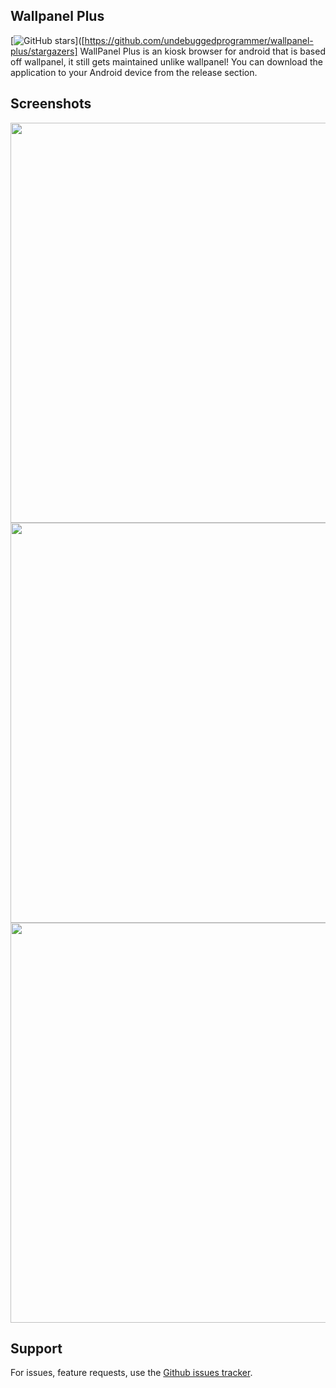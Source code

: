 ## Wallpanel Plus
[![GitHub stars](https://img.shields.io/github/stars/j-a-n/lovelace-wallpanel?color=yellow&style=for-the-badge)]([https://github.com/undebuggedprogrammer/wallpanel-plus/stargazers]
WallPanel Plus is an kiosk browser for android that is based off wallpanel, it still gets maintained unlike wallpanel! You can download the application to your Android device from the release section.

## Screenshots

<img src="img/dashboard2.png" width="640" />
<img src="img/dashboard3.png" width="640" />
<img src="img/dashboard1.png" width="640" />

## Support

For issues, feature requests, use the [Github issues tracker](https://github.com/thetimewalker/wallpanel-android/issues).
